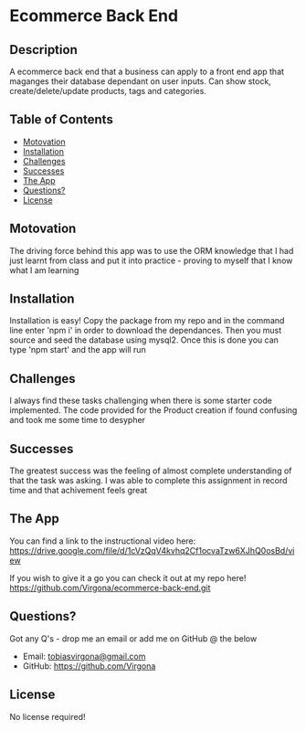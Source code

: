 # Ecommerce Back End

## Description

A ecommerce back end that a business can apply to a front end app that maganges their database dependant on user inputs. Can show stock, create/delete/update products, tags and categories.

## Table of Contents

- [Motovation](Motovation)
- [Installation](Installation)
- [Challenges](Challenges)
- [Successes](Successes)
- [The App](App)
- [Questions?](Questions?)
- [License](License)

## Motovation

The driving force behind this app was to use the ORM knowledge that I had just learnt from class and put it into practice - proving to myself that I know what I am learning

## Installation

Installation is easy! Copy the package from my repo and in the command line enter 'npm i' in order to download the dependances. Then you must source and seed the database using mysql2. Once this is done you can type 'npm start' and the app will run

## Challenges

I always find these tasks challenging when there is some starter code implemented. The code provided for the Product creation if found confusing and took me some time to desypher

## Successes

The greatest success was the feeling of almost complete understanding of that the task was asking. I was able to complete this assignment in record time and that achivement feels great

## The App

You can find a link to the instructional video here:
https://drive.google.com/file/d/1cVzQqV4kvhq2Cf1ocvaTzw6XJhQ0osBd/view

If you wish to give it a go you can check it out at my repo here!
https://github.com/Virgona/ecommerce-back-end.git


## Questions?

Got any Q's - drop me an email or add me on GitHub @ the below

- Email: tobiasvirgona@gmail.com
- GitHub: https://github.com/Virgona

## License

No license required!